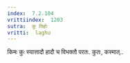 ```yaml
---
index:  7.2.104
vrittiindex:  1203
sutra:  कु तिहोः
vritti:  laghu 
---
```


किमः कुः स्यात्तादौ हादौ च विभक्तौ परतः. कुतः, कस्मात्..

